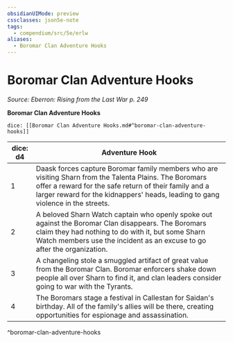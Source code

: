 ```yaml
---
obsidianUIMode: preview
cssclasses: json5e-note
tags:
  - compendium/src/5e/erlw
aliases:
  - Boromar Clan Adventure Hooks
---
```

# Boromar Clan Adventure Hooks
*Source: Eberron: Rising from the Last War p. 249* 

**Boromar Clan Adventure Hooks**

`dice: [[Boromar Clan Adventure Hooks.md#^boromar-clan-adventure-hooks]]`

| dice: d4 | Adventure Hook |
|----------|----------------|
| 1 | Daask forces capture Boromar family members who are visiting Sharn from the Talenta Plains. The Boromars offer a reward for the safe return of their family and a larger reward for the kidnappers' heads, leading to gang violence in the streets. |
| 2 | A beloved Sharn Watch captain who openly spoke out against the Boromar Clan disappears. The Boromars claim they had nothing to do with it, but some Sharn Watch members use the incident as an excuse to go after the organization. |
| 3 | A changeling stole a smuggled artifact of great value from the Boromar Clan. Boromar enforcers shake down people all over Sharn to find it, and clan leaders consider going to war with the Tyrants. |
| 4 | The Boromars stage a festival in Callestan for Saidan's birthday. All of the family's allies will be there, creating opportunities for espionage and assassination. |
^boromar-clan-adventure-hooks
